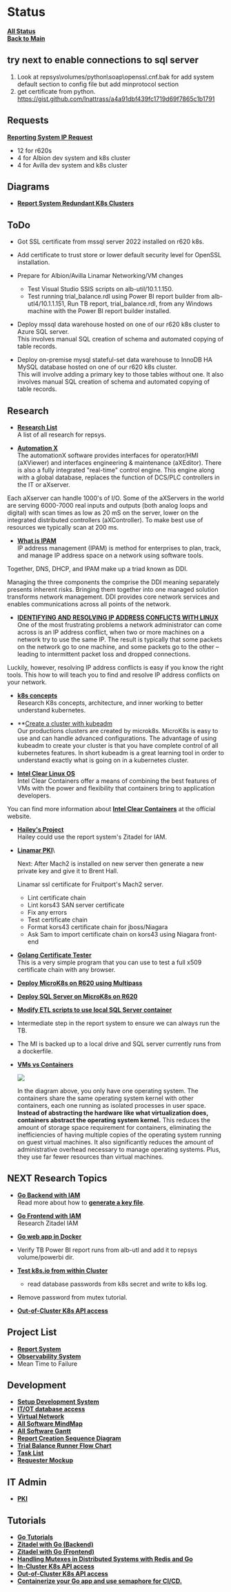 # Status

**[All Status](../weekly/status_list.md)**\
**[Back to Main](../../../README.md)**

## try next to enable connections to sql server

1. Look at repsys\volumes/python\soap\openssl.cnf.bak for add system default section to config file but add minprotocol section
2. get certificate from python. <https://gist.github.com/lnattrass/a4a91dbf439fc1719d69f7865c1b1791>

## Requests

**[Reporting System IP Request](../../report_system/r620s.md)**

- 12 for r620s
- 4 for Albion dev system and k8s cluster
- 4 for Avilla dev system and k8s cluster

## Diagrams

- **[Report System Redundant K8s Clusters](../../report_system/report_system_redundant_k8s_clusters.md)**

## ToDo

- Got SSL certificate from mssql server 2022 installed on r620 k8s.
- Add certificate to trust store or lower default security level for OpenSSL installation.
- Prepare for Albion/Avilla Linamar Networking/VM changes
  - Test Visual Studio SSIS scripts on alb-util/10.1.1.150.
  - Test running trial_balance.rdl using Power BI report builder from alb-utl4/10.1.1.151,
Run TB report, trial_balance.rdl, from any Windows machine with the Power BI report builder installed.

- Deploy mssql data warehouse hosted on one of our r620 k8s cluster to Azure SQL server.\
This involves manual SQL creation of schema and automated copying of table records.
- Deploy on-premise mysql stateful-set data warehouse to InnoDB HA MySQL database hosted on one of our r620 k8s cluster.\
This will involve adding a primary key to those tables without one. It also involves manual SQL creation of schema and automated copying of table records.

## Research

- **[Research List](../../../research/research_list.md)**\
A list of all research for repsys.

- **[Automation X](../../../research/a_l/automation_x/automation_x.md)**\
The automationX software provides interfaces for operator/HMI (aXViewer) and interfaces engineering & maintenance (aXEditor). There is also a fully integrated "real-time" control engine. This engine along with a global database, replaces the function of DCS/PLC controllers in the IT or aXserver.

Each aXserver can handle 1000's of I/O. Some of the aXServers in the world are serving 6000-7000 real inputs and outputs (both analog loops and digital) with scan times as low as 20 mS on the server, lower on the integrated distributed controllers (aXController). To make best use of resources we typically scan at 200 ms.

- **[What is IPAM](../../../research/a_l/ipam/what-is-ipam.md)**\
IP address management (IPAM) is method for enterprises to plan, track, and manage IP address space on a network using software tools.

Together, DNS, DHCP, and IPAM make up a triad known as DDI.

Managing the three components the comprise the DDI meaning separately presents inherent risks. Bringing them together into one managed solution transforms network management. DDI provides core network services and enables communications across all points of the network.

- **[IDENTIFYING AND RESOLVING IP ADDRESS CONFLICTS WITH LINUX](../../../research/a_l/ip-scanners/ip_conflicts.md/)**\
One of the most frustrating problems a network administrator can come across is an IP address conflict, when two or more machines on a network try to use the same IP. The result is typically that some packets on the network go to one machine, and some packets go to the other – leading to intermittent packet loss and dropped connections.

Luckily, however, resolving IP address conflicts is easy if you know the right tools. This how to will teach you to find and resolve IP address conflicts on your network.

- **[k8s concepts](../../../research/a_l/k8s/concepts/k8s_concepts_menu.md)**\
Research K8s concepts, architecture, and inner working to better understand kubernetes.

- **[Create a cluster with kubeadm](../../../research/a_l/k8s/concepts/kubeadm/create_cluster_with_kubeadm.md)\
Our productions clusters are created by microk8s. MicroK8s is easy to use and can handle advanced configurations. The advantage of using kubeadm to create your cluster is that you have complete control of all kubernetes features.  In short kubeadm is a great learning tool in order to understand exactly what is going on in a kubernetes cluster.

- **[Intel Clear Linux OS](../../../research/a_l/k8s/concepts/intel_clear_containers.md)**\
Intel Clear Containers offer a means of combining the best features of VMs with the power and flexibility that containers bring to application developers.

You can find more information about **[Intel Clear Containers](http://clearlinux.org/features/intel%C2%AE-clear-containers)** at the official website.

- **[Hailey's Project](../../../research/a_l/hailey/hailey_project.md)**\
Hailey could use the report system's Zitadel for IAM.

- **[Linamar PKI](../bhall/frt-kors43.md)**\

  Next: After Mach2 is installed on new server then generate a new private key and give it to Brent Hall.

  Linamar ssl certificate for Fruitport's Mach2 server.

  - Lint certificate chain
  - Lint kors43 SAN server certificate
  - Fix any errors
  - Test certificate chain
  - Format kors43 certificate chain for jboss/Niagara
  - Ask Sam to import certificate chain on kors43 using Niagara front-end

- **[Golang Certificate Tester](../../../volumes/go/tutorials/ssl/ssl_server/ssl_server.md)**\
This is a very simple program that you can use to test a full x509 certificate chain with any browser.

- **[Deploy MicroK8s on R620 using Multipass](../../../research/m_z/virtualization/multipass/microk8s/install_microk8s_on_multipass_vm.md)**

- **[Deploy SQL Server on MicroK8s on R620](../../../k8s/sql_server_install.md)**

- **[Modify ETL scripts to use local SQL Server container](../../../research/m_z/sql_server/sql_server_containers.md)**

- Intermediate step in the report system to ensure we can always run the TB.
- The MI is backed up to a local drive and SQL server currently runs from a dockerfile.

- **[VMs vs Containers](../../../research/m_z/virtualization/research/vm_vs_container.md)**

  ![](https://www.mssqltips.com/tipimages2/5907_introduction-containers-sql-server-dba.002.png)

  In the diagram above, you only have one operating system. The containers share the same operating system kernel with other containers, each one running as isolated processes in user space. **Instead of abstracting the hardware like what virtualization does, containers abstract the operating system kernel.** This reduces the amount of storage space requirement for containers, eliminating the inefficiencies of having multiple copies of the operating system running on guest virtual machines. It also significantly reduces the amount of administrative overhead necessary to manage operating systems. Plus, they use far fewer resources than virtual machines.

## NEXT Research Topics

- **[Go Backend with IAM](../../../../go_zit_backend/README.md#next)**\
Read more about how to **[generate a key file](../../../research/m_z/zitadel/key_file.md)**.

- **[Go Frontend with IAM](../../../research/m_z/zitadel/zitadel_article.md)**\
Research Zitadel IAM

- **[Go web app in Docker](https://semaphoreci.com/community/tutorials/how-to-deploy-a-go-web-application-with-docker)**

- Verify TB Power BI report runs from alb-utl and add it to repsys volume/powerbi dir.
- **[Test k8s.io from within Cluster](https://github.com/kubernetes/client-go/blob/master/examples/in-cluster-client-configuration/main.go)**
  - read database passwords from k8s secret and write to k8s log.
- Remove password from mutex tutorial.

- **[Out-of-Cluster K8s API access](https://github.com/kubernetes/client-go/blob/master/examples/out-of-cluster-client-configuration/README.md)**

## Project List

- **[Report System](../../../projects/report_system/report_system.md)**
- **[Observability System](../../../projects/observability_system/observability_system.md)**
- Mean Time to Failure

## Development

- **[Setup Development System](../../report_system/setup_dev_system/setup_dev_system.md)**
- **[IT/OT database access](../../report_system/it_ot_database.md)**
- **[Virtual Network](../../report_system/virtual_network.md)**
- **[All Software MindMap](../../report_system/all_sw_mindmap.md)**
- **[All Software Gantt](../../report_system/all_sw_gantt.md)**
- **[Report Creation Sequence Diagram](../../report_system/report_creation_sequece_diagram.md)**
- **[Trial Balance Runner Flow Chart](../../report_system/trial_balance_runner_flow_chart.md)**
- **[Task List](../../report_system/task_list.md)**
- **[Requester Mockup](../../report_system/requester_mockup/requester_mockup.md)**

## IT Admin

- **[PKI](../../../it_admin/pki/pki_menu.md)**

## Tutorials

- **[Go Tutorials](../../../volumes/go/tutorials/tutorial_list.md)**
- **[Zitadel with Go (Backend)](../../../research/m_z/zitadel/go_backend/go_backend.md)**
- **[Zitadel with Go (Frontend)](../../../research/m_z/zitadel/go_frontend/go_frontend.md)**
- **[Handling Mutexes in Distributed Systems with Redis and Go](../../../volumes/go/tutorials/redis_sentinel/mutex/tutorial_redis_mutex_go.md)**
- **[In-Cluster K8s API access](../../../volumes/go/tutorials/k8s/in_cluster_client_configuration/in-cluster-client-configuration.md)**
- **[Out-of-Cluster K8s API access](../../../volumes/go/tutorials/k8s/out-of-cluster-client-configuration/out-of-cluster-client-configuration.md)**
- **[Containerize your Go app and use semaphore for CI/CD.](../../../volumes/go/tutorials/docker/go_web_docker/go_web_docker.md)**
